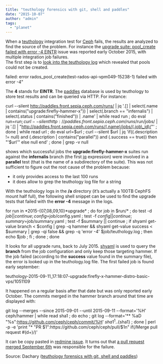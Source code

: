 ```yaml
---
title: "teuthology forensics with git, shell and paddles"
date: "2015-10-07"
author: "admin"
tags: 
  - "planet"
---
```


When a [teuthology](http://github.com/ceph/teuthology) integration test for [Ceph](http://ceph.com/) fails, the results are analyzed to find the source of the problem. For instance the [upgrade suite: pool\_create failed with error -4 EINTR](http://tracker.ceph.com/issues/13279) issue was reported early October 2015, with multiple integration job failures.  
The first step is to [look into the teuthology log](http://tracker.ceph.com/projects/ceph-releases/wiki/HOWTO_forensic_analysis_of_integration_and_upgrade_tests#Deeper-analysis) which revealed that pools could not be created.

failed: error rados\_pool\_create(test-rados-api-vpm049-15238-1) 
  failed with error -4"

The **4** stands for **EINTR**. The [paddles](https://github.com/ceph/paddles) database is used by teuthology to store test results and can be queried via HTTP. For instance:

curl --silent http://paddles.front.sepia.ceph.com/runs/ |
  jq '.\[\] | 
      select(.name | contains("upgrade:firefly-hammer-x")) | 
      select(.branch == "infernalis") | 
      select(.status | contains("finished")) 
      | .name' | 
  while read run ; do eval run=$run ; 
    curl --silent http://paddles.front.sepia.ceph.com/runs/$run/jobs/ | 
      jq '.\[\] | "http://paddles.front.sepia.ceph.com/runs/(.name)/jobs/(.job\_id)/"' ; 
  done | 
  while read url ; do eval url=$url ; 
    curl --silent $url | 
      jq 'if((.description != null) and 
             (.description | contains("parallel")) and 
             (.success == true)) then "'$url'" else null end' ; 
  done | grep -v null

shows which successful jobs the **upgrade:firefly-hammer-x** suites run against the **infernalis** branch (the first [jq](https://stedolan.github.io/jq/) expression) were involved in a **parallel** test (that is the name of a subdirectory of the suite). This was not sufficient to figure out the root cause of the problem because:

- it only provides access to the last 100 runs
- it does allow to grep the teuthology log file for a string

With the teuthology logs in the **/a** directory (it’s actually a 100TB CephFS mount half full), the following shell snippet can be used to find the upgrade tests that failed with the **error -4** message in the logs.

for run in \*2015-{07,08,09,10}\*upgrade\* ; do for job in $run/\* ; do 
  test -d $job || continue ; 
  config=$job/config.yaml ;   test -f $config || continue ; 
  summary=$job/summary.yaml ; test -f $summary || continue ; 
  if shyaml get-value branch < $config | grep -q hammer && 
     shyaml get-value success < $summary | grep -qi false && 
     grep -q 'error -4' $job/teuthology.log  ; then
       echo $job ;
   fi ; 
done ; done

It looks for all upgrade runs, back to July 2015. [shyaml](https://pypi.python.org/pypi/shyaml) is used to query the **branch** from the job configuration and only keep those targeting hammer. If the job failed (according to the **success** value found in the summary file), the error is looked up in the teuthology.log file. The first failed job is found early september:

teuthology-2015-09-11\_17:18:07-upgrade:firefly-x-hammer-distro-basic-vps/1051109

It happened on a regular basis after that date but was only reported early October. The commits merged in the hammer branch around that time are displayed with:

git log --merges --since 2015-09-01 --until 2015-09-11 --format='%H' ceph/hammer | 
while read sha1 ; do 
  echo ; git log --format='\*\* %aD "%s":https://github.com/ceph/ceph/commit/%H' ${sha1}^1..${sha1} ; 
done | perl -p -e 'print "\* "PR $1":https://github.com/ceph/ceph/pull/$1n" if(/Merge pull request #(d+)/)'

It can be copy pasted in [redmine issue](http://tracker.ceph.com/issues/13279#note-12). It turns out that [a pull request merged September 6th](http://tracker.ceph.com/issues/13279#note-17) was responsible for the failure.

Source: Dachary ([teuthology forensics with git, shell and paddles](http://dachary.org/?p=3912))
